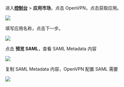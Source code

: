 <IntegrationDetailCard :title="`在 ${$localeConfig.brandName} 中创建应用`">

进入[**控制台**](https://console.genauth.ai) > **应用市场**，点击 OpenVPN，点击获取应用。

![](~@imagesZhCn/integration/open-vpn/1-1.png)

填写应用名称，点击下一步。

![](~@imagesZhCn/integration/open-vpn/1-2.png)

点击 **预览 SAML**，查看 SAML Metadata 内容

![](~@imagesZhCn/integration/open-vpn/1-3.png)

复制 SAML Metadata 内容，OpenVPN 配置 SAML 需要

![](~@imagesZhCn/integration/open-vpn/1-4.png)

</IntegrationDetailCard>
